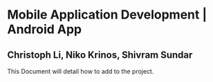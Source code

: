 # Mobile Application Development | Android App
## Christoph Li, Niko Krinos, Shivram Sundar 

This Document will detail how to add to the project.

